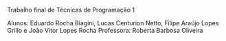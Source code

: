 Trabalho final de Técnicas de Programação 1

Alunos: Eduardo Rocha Biagini, Lucas Centurion Netto, Filipe Araújo Lopes Grillo e João Vitor Lopes Rocha
Professora: Roberta Barbosa Oliveira
